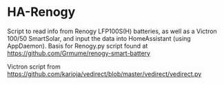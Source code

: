 # HA-Renogy
Script to read info from Renogy LFP100S(H) batteries, as well as a Victron 100/50 SmartSolar, and input the data into HomeAssistant (using AppDaemon).
Basis for Renogy.py script found at https://github.com/Grmume/renogy-smart-battery

Victron script from https://github.com/karioja/vedirect/blob/master/vedirect/vedirect.py
